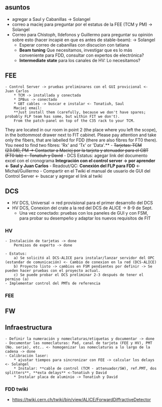 ## asuntos
- agregar a Saul y Cabanillas -> Solangel
- correo a maciej para preguntar por el estatus de la FEE (TCM y PM) -> Solangel
- Correo para Chistoph, Ildefonos y Guillermo para preguntar su opinión sobre esto (hacer incapié en que es antes de stable-beam): -> Solangel
	* Esperar correo de cabanillas con discucion con tatiana
	*  **Beam tuning** Que necesitamos, investigar que es lo más conveniente para FDD, consultar con expertos de electrónica? 
	*  **Intermediate state** para los canales de HV: Lo necesitamos?

## FEE
	- Control Server -> pruebas preliminares con el GUI provicional <- Juan Carlos 
		* TCM -> installada y conectada
		* IPBus -> conectado
		* GBT cables -> buscar e instalar <- Tonatiuh, Saul
		Maciej email: 
		**Just install them (carefully, because we don't have spares; probably FLP team has some, but within FIT we don't). 
		From the patch-panel on top of the C35 rack to your TCM.
They are located in our room in point 2 (the place where you left the scope), in the bottommost drawer next to FIT cabinet. Please pay attention and take only the fibers, that are labelled for FDD (there are also fibres for FT0 there). You need to find two fibres: 'Rx' and 'Tx' or 'Data'.**
	- ~~Tarjetas: TCM (23.08), PM -> Contactar a Maciej por la tarjeta y atenuador para el GBT (FT0 lab) <- Tonatiuh y David~~
	- DCS 
		Estatus: agegar link del documento excel con el cronograma
		**Integración con el control server -> por aprender <- Saul y Juan Carlos**
	- Readout/QC: **Conexión del FLP para FDD** <- Michal/Guillermo
	- Compartir en el Twiki el manual de usuario de GUI del Control Server <- buscar y agregar el link al twiki

## DCS
- HV DCS, Universal -> red provisional para el primer desarrollo del DCS
- HV DCS, Conexion del crate a la red del DCS de ALICE -> 8-9 de Sept.
	* Una vez conectado: pruebas con los paneles de GUI y con FSM, para probar su desempeño y adaptar los nuevos requisitos de FIT

### HV
	- Instalación de tarjetas -> done 
		Permisos de experto -> done

	- Estatus: 
		a) Se solicitó al DCS-ALICE para instalar/lanzar servidor del OPC (estandar de comunicación) <- Cambio de conexion en la red (DCS-ALICE)
		b) Proyecto listo -> cambios en FSM pendientes por definir -> Se pueden hacer pruebas con el proyecto actual.
		c) Se puede probar el DCS preliminar 2-3 después de tener el permiso (a)
	- Implementar control del PMTs de referencia

### FEE
## FW

## Infraestructura
	- Definir la numeración y nomeclaturas/etiquetas y documentar -> done
	- Documentar las nomeclaturas: Pad, canal de tarjeta (FEE y HV), PMT (No. serie), etc.. <- homogenizar las nomeclaturas a lo largo de la cadena -> done
	- Calibración laser: 
		* ajustar tiempos para sincronizar con FEE -> calcular los delays <- Solangel
		* Instalar: **cable de control (TCM - attenuador/SW), ref.PMT, dos splitters**, **exta delays** <-Tonatiuh y David
		* Instalar placa de aluminio -> Tonatiuh y David
	


### FDD twiki
-  https://twiki.cern.ch/twiki/bin/view/ALICE/ForwardDiffractiveDetector
